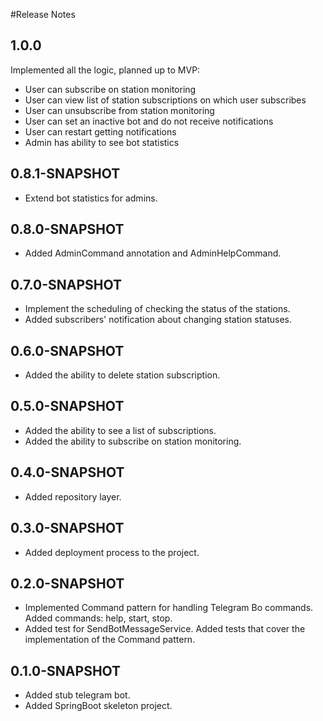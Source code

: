 #Release Notes

## 1.0.0
Implemented all the logic, planned up to MVP:
*   User can subscribe on station monitoring
*   User can view list of station subscriptions on which user subscribes
*   User can unsubscribe from station monitoring
*   User can set an inactive bot and do not receive notifications
*   User can restart getting notifications
*   Admin has ability to see bot statistics

## 0.8.1-SNAPSHOT
*   Extend bot statistics for admins.

## 0.8.0-SNAPSHOT
*   Added AdminCommand annotation and AdminHelpCommand.

## 0.7.0-SNAPSHOT
*   Implement the scheduling of checking the status of the stations.
*   Added subscribers' notification about changing station statuses.

## 0.6.0-SNAPSHOT
*   Added the ability to delete station subscription.

## 0.5.0-SNAPSHOT
*   Added the ability to see a list of subscriptions.
*   Added the ability to subscribe on station monitoring.

## 0.4.0-SNAPSHOT
*   Added repository layer.

## 0.3.0-SNAPSHOT
*   Added deployment process to the project.

## 0.2.0-SNAPSHOT
*   Implemented Command pattern for handling Telegram Bo commands. Added commands: help, start, stop.
*   Added test for SendBotMessageService. Added tests that cover the implementation of the Command pattern.

## 0.1.0-SNAPSHOT
*   Added stub telegram bot.
*   Added SpringBoot skeleton project.